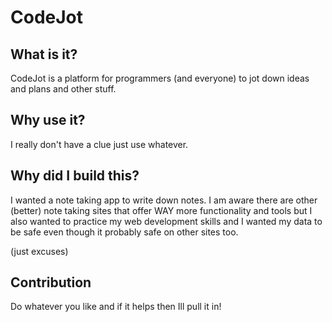 # CodeJot

## What is it?

CodeJot is a platform for programmers (and everyone)
to jot down ideas and plans and other stuff.

## Why use it?

I really don't have a clue just use whatever.

## Why did I build this?

I wanted a note taking app to write down notes.
I am aware there are other (better) note taking sites
that offer WAY more functionality and tools but I also
wanted to practice my web development skills and I wanted
my data to be safe even though it probably safe on other
sites too.

(just excuses)

## Contribution

Do whatever you like and if it helps then Ill pull it in!
